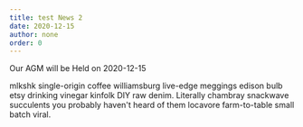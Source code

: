 ```yaml
---
title: test News 2
date: 2020-12-15
author: none
order: 0
---
```


Our AGM will be Held on 2020-12-15

mlkshk single-origin coffee williamsburg live-edge meggings edison bulb etsy drinking vinegar kinfolk DIY raw denim. Literally chambray snackwave succulents you probably haven't heard of them locavore farm-to-table small batch viral.
